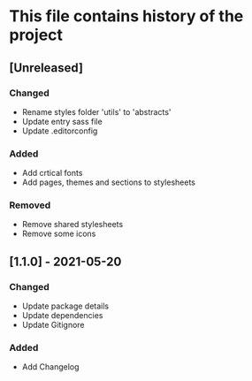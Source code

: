 # This file contains history of the project

## [Unreleased]
### Changed
- Rename styles folder 'utils' to 'abstracts'
- Update entry sass file
- Update .editorconfig

### Added
- Add crtical fonts
- Add pages, themes and sections to stylesheets

### Removed
- Remove shared stylesheets
- Remove some icons

## [1.1.0] - 2021-05-20
### Changed
- Update package details
- Update dependencies
- Update Gitignore

### Added
- Add Changelog
